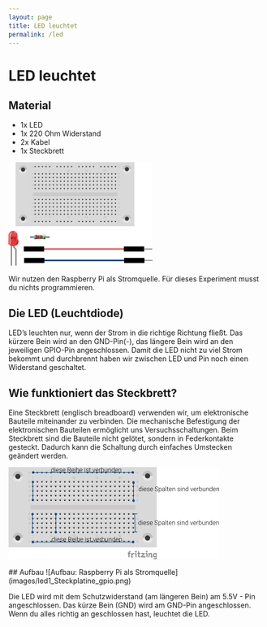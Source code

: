 ```yaml
---
layout: page
title: LED leuchtet
permalink: /led
---
```

# LED leuchtet

## Material
* 1x LED
* 1x 220 Ohm Widerstand
* 2x Kabel
* 1x Steckbrett

![Material: Aufbau: Raspberry Pi als Stromquelle](images/material_led1.png)

Wir nutzen den Raspberry Pi als Stromquelle. Für dieses Experiment musst du nichts programmieren.

## Die LED (Leuchtdiode)
LED’s leuchten nur, wenn der Strom in die richtige Richtung fließt. Das kürzere Bein wird an den GND-Pin(-), das längere Bein wird an den jeweiligen GPIO-Pin angeschlossen. Damit die LED nicht zu viel Strom bekommt und durchbrennt haben wir zwischen LED und Pin noch einen Widerstand geschaltet.

## Wie funktioniert das Steckbrett?
Eine Steckbrett (englisch breadboard) verwenden wir, um elektronische Bauteile miteinander zu verbinden. Die mechanische Befestigung der elektronischen Bauteilen ermöglicht uns Versuchsschaltungen.
Beim Steckbrett sind die Bauteile nicht gelötet, sondern in Federkontakte gesteckt. Dadurch kann die Schaltung durch einfaches Umstecken geändert werden.

![Steckplatine](images/Steckplatine_BB-301_tutorial.png)

<div style="page-break-after: always;"></div>
## Aufbau
![Aufbau: Raspberry Pi als Stromquelle](images/led1_Steckplatine_gpio.png)

Die LED wird mit dem Schutzwiderstand (am längeren Bein) am 5.5V - Pin angeschlossen. Das kürze Bein (GND) wird am GND-Pin angeschlossen. Wenn du alles richtig an geschlossen hast, leuchtet die LED.
